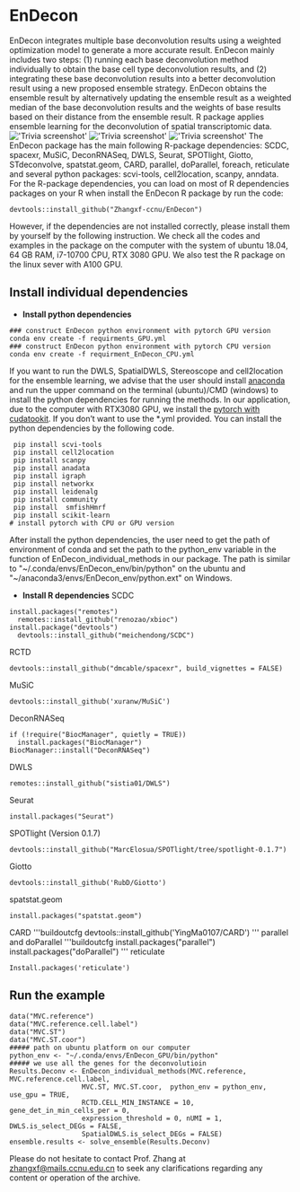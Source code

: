 # EnDecon
EnDecon integrates multiple base deconvolution results using a weighted optimization model to generate a more accurate result. EnDecon mainly includes two steps: (1) running each base deconvolution method individually to obtain the base cell type deconvolution results, and (2) integrating these base deconvolution results into a better deconvolution result using a new proposed ensemble strategy. EnDecon obtains the ensemble result by alternatively updating the ensemble result as a weighted median of the base deconvolution results and the weights of base results based on their distance from the ensemble result. R package applies ensemble learning for the deconvolution of spatial transcriptomic data. 
!['Trivia screenshot'](https://github.com/keyalone/EnDecon/tree/master/docs/Figure1.png)
!['Trivia screenshot'](https://github.com/keyalone/EnDecon/tree/master/docs/Figure2.png)
!['Trivia screenshot'](https://github.com/keyalone/EnDecon/tree/master/docs/Figure3.png)
The EnDecon package has the main following R-package dependencies: SCDC, spacexr, MuSiC, DeconRNASeq, DWLS, Seurat, SPOTlight, Giotto, STdeconvolve, spatstat.geom, CARD, parallel, doParallel, foreach, reticulate and several python packages: scvi-tools, cell2location, scanpy, anndata. For the R-package dependencies, you can load on most of R dependencies packages on your R when install the EnDecon R package by run the code:
 ``` buildoutcfg
 devtools::install_github("Zhangxf-ccnu/EnDecon")
```
However, if the dependencies are not installed correctly, please install them by yourself by the following instruction. We check all the codes and examples in the package on the computer with the system of ubuntu 18.04, 64 GB RAM, i7-10700 CPU, RTX 3080 GPU. We also test the R package on the linux sever with A100 GPU. 

## Install individual dependencies
* **Install python dependencies**
 ``` buildoutcfg
 ### construct EnDecon python environment with pytorch GPU version 
 conda env create -f requirments_GPU.yml
 ### construct EnDecon python environment with pytorch CPU version
 conda env create -f requirment_EnDecon_CPU.yml
```
If you want to run the DWLS, SpatialDWLS, Stereoscope and cell2location for the ensemble learning, we advise that the user should install [anaconda]( https://www.anaconda.com/) and run the upper command on the terminal (ubuntu)/CMD (windows) to install the python dependencies for running the methods. In our application, due to the computer with RTX3080 GPU, we install the [pytorch with cudatookit]( https://pytorch.org/). If you don’t want to use the *.yml provided. You can install the python dependencies by the following code.
```buildoutcfg
 pip install scvi-tools
 pip install cell2location
 pip install scanpy
 pip install anadata
 pip install igraph
 pip install networkx
 pip install leidenalg
 pip install community
 pip install  smfishHmrf
 pip install scikit-learn
# install pytorch with CPU or GPU version
```
After install the python dependencies, the user need to get the path of environment of conda and set the path to the python_env variable in the function of EnDecon_individual_methods in our package. The path is similar to "\~/.conda/envs/EnDecon\_env/bin/python" on the ubuntu and "\~/anaconda3/envs/EnDecon\_env/python.ext" on Windows.
* **Install R dependencies**
SCDC
```buildoutcfg
install.packages("remotes")
  remotes::install_github("renozao/xbioc")
install.package("devtools")
  devtools::install_github("meichendong/SCDC")
```
RCTD
```buildoutcfg
devtools::install_github("dmcable/spacexr", build_vignettes = FALSE)
```
MuSiC
```buildoutcfg
devtools::install_github('xuranw/MuSiC')
```
DeconRNASeq
```buildoutcfg
if (!require("BiocManager", quietly = TRUE))
  install.packages("BiocManager")
BiocManager::install("DeconRNASeq")
```
DWLS
```buildoutcfg
remotes::install_github("sistia01/DWLS")
```
Seurat
```buildoutcfg
install.packages("Seurat")
```
SPOTlight (Version 0.1.7)
```buildoutcfg
devtools::install_github("MarcElosua/SPOTlight/tree/spotlight-0.1.7")
```
Giotto
```buildoutcfg
devtools::install_github('RubD/Giotto')
```
spatstat.geom
```buildoutcfg
install.packages("spatstat.geom")
```
CARD
'''buildoutcfg
devtools::install_github('YingMa0107/CARD')
'''
parallel and doParallel
'''buildoutcfg
install.packages("parallel")
install.packages("doParallel")
'''
reticulate
```buildoutcfg
Install.packages('reticulate')
```
## Run the example
```buildoutcfg
data("MVC.reference")
data("MVC.reference.cell.label")
data("MVC.ST")
data("MVC.ST.coor")
##### path on ubuntu platform on our computer
python_env <- "~/.conda/envs/EnDecon_GPU/bin/python"
##### we use all the genes for the deconvolutioin
Results.Deconv <- EnDecon_individual_methods(MVC.reference, MVC.reference.cell.label,
                  MVC.ST, MVC.ST.coor,  python_env = python_env, use_gpu = TRUE,
                  RCTD.CELL_MIN_INSTANCE = 10, gene_det_in_min_cells_per = 0,
                  expression_threshold = 0, nUMI = 1, DWLS.is_select_DEGs = FALSE,
                  SpatialDWLS.is_select_DEGs = FALSE)
ensemble.results <- solve_ensemble(Results.Deconv)
```
Please do not hesitate to contact Prof. Zhang at zhangxf@mails.ccnu.edu.cn to seek any clarifications regarding any content or operation of the archive.

 
